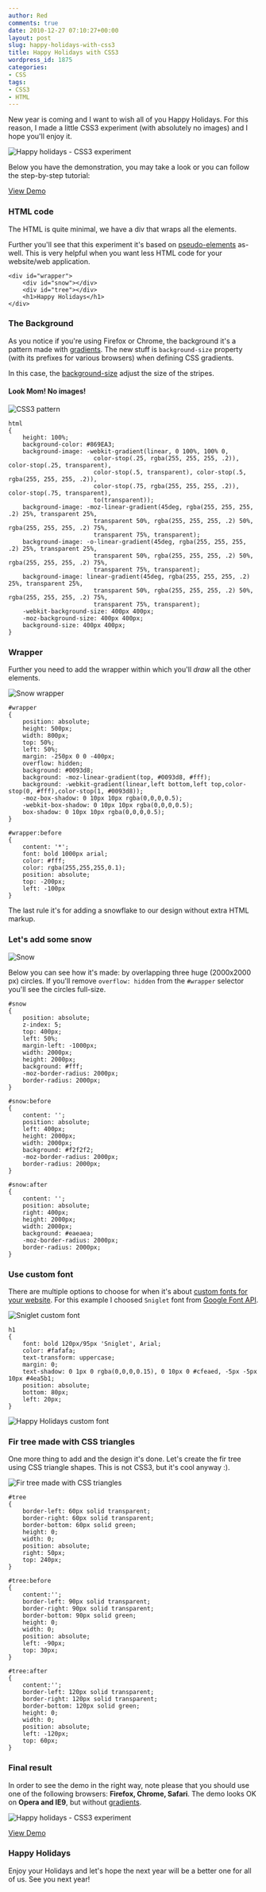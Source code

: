 ```yaml
---
author: Red
comments: true
date: 2010-12-27 07:10:27+00:00
layout: post
slug: happy-holidays-with-css3
title: Happy Holidays with CSS3
wordpress_id: 1875
categories:
- CSS
tags:
- CSS3
- HTML
---
```


New year is coming and I want to wish all of you Happy Holidays. For this reason, I made a little CSS3 experiment (with absolutely no images) and I hope you'll enjoy it.

![Happy holidays - CSS3 experiment](http://www.red-team-design.com/wp-content/uploads/2010/12/happy-holidays.png)
<!-- more -->
Below you have the demonstration, you may take a look or you can follow the step-by-step tutorial:



[View Demo](/wp-content/uploads/2010/12/happy-holidays-with-css3-demo.html)





### HTML code


The HTML is quite minimal, we have a div that wraps all the elements. 

Further you'll see that this experiment it's based on [pseudo-elements](http://www.w3.org/TR/CSS2/selector.html#pseudo-elements) as-well. This is very helpful when you want less HTML code for your website/web application.


    
    
    <div id="wrapper">
        <div id="snow"></div>
        <div id="tree"></div>
        <h1>Happy Holidays</h1>
    </div>
    





### The Background


As you notice if you're using Firefox or Chrome, the background it's a pattern made with [gradients](/css-gradients-quick-tutorial). The new stuff is `background-size` property (with its prefixes for various browsers) when defining CSS gradients. 

In this case, the [background-size](http://www.w3.org/TR/css3-background/#the-background-size) adjust the size of the stripes.



#### Look Mom! No images!


![CSS3 pattern](http://www.red-team-design.com/wp-content/uploads/2010/12/css3-pattern.png)


    
    
    html
    {
        height: 100%;
        background-color: #869EA3;
        background-image: -webkit-gradient(linear, 0 100%, 100% 0,
                            color-stop(.25, rgba(255, 255, 255, .2)), color-stop(.25, transparent),
                            color-stop(.5, transparent), color-stop(.5, rgba(255, 255, 255, .2)),
                            color-stop(.75, rgba(255, 255, 255, .2)), color-stop(.75, transparent),
                            to(transparent));
        background-image: -moz-linear-gradient(45deg, rgba(255, 255, 255, .2) 25%, transparent 25%,
                            transparent 50%, rgba(255, 255, 255, .2) 50%, rgba(255, 255, 255, .2) 75%,
                            transparent 75%, transparent);
        background-image: -o-linear-gradient(45deg, rgba(255, 255, 255, .2) 25%, transparent 25%,
                            transparent 50%, rgba(255, 255, 255, .2) 50%, rgba(255, 255, 255, .2) 75%,
                            transparent 75%, transparent);
        background-image: linear-gradient(45deg, rgba(255, 255, 255, .2) 25%, transparent 25%,
                            transparent 50%, rgba(255, 255, 255, .2) 50%, rgba(255, 255, 255, .2) 75%,
                            transparent 75%, transparent);    
        -webkit-background-size: 400px 400px;
        -moz-background-size: 400px 400px;
        background-size: 400px 400px;
    }
    





### Wrapper


Further you need to add the wrapper within which you'll _draw_ all the other elements.

![Snow wrapper](http://www.red-team-design.com/wp-content/uploads/2010/12/snow-wrapper.png)


    
    
    #wrapper
    {
        position: absolute;
        height: 500px;
        width: 800px;
        top: 50%;
        left: 50%;
        margin: -250px 0 0 -400px;
        overflow: hidden;  
        background: #0093d8;
        background: -moz-linear-gradient(top, #0093d8, #fff);
        background: -webkit-gradient(linear,left bottom,left top,color-stop(0, #fff),color-stop(1, #0093d8));
        -moz-box-shadow: 0 10px 10px rgba(0,0,0,0.5);
        -webkit-box-shadow: 0 10px 10px rgba(0,0,0,0.5);
        box-shadow: 0 10px 10px rgba(0,0,0,0.5);    
    }
    
    #wrapper:before
    {
        content: '*';
        font: bold 1000px arial;
        color: #fff;
        color: rgba(255,255,255,0.1);
        position: absolute;
        top: -200px;
        left: -100px
    }
    



The last rule it's for adding a snowflake to our design without extra HTML markup.



### Let's add some snow


![Snow](http://www.red-team-design.com/wp-content/uploads/2010/12/snow.png)

Below you can see how it's made: by overlapping three huge (2000x2000 px) circles. If you'll remove `overflow: hidden` from  the `#wrapper` selector you'll see the circles full-size.

    
    
    #snow
    {
        position: absolute;
        z-index: 5;
        top: 400px;
        left: 50%;
        margin-left: -1000px;
        width: 2000px;
        height: 2000px;
        background: #fff;
        -moz-border-radius: 2000px;
        border-radius: 2000px;
    }
    
    #snow:before
    {
        content: '';
        position: absolute;
        left: 400px;
        height: 2000px;
        width: 2000px;
        background: #f2f2f2;
        -moz-border-radius: 2000px;
        border-radius: 2000px;
    }
    
    #snow:after
    {
        content: '';
        position: absolute;
        right: 400px;
        height: 2000px;
        width: 2000px;
        background: #eaeaea;    
        -moz-border-radius: 2000px;
        border-radius: 2000px; 
    }
    





### Use custom font


There are multiple options to choose for when it's about [custom fonts for your website](/google-font-api-and-typekit-solutions-vs-font-face). For this example I choosed `Sniglet` font from [Google Font API](http://code.google.com/webfonts/preview#font-family=Sniglet).

![Sniglet custom font](http://www.red-team-design.com/wp-content/uploads/2010/12/sniglet.png)


    
    
    h1
    {
        font: bold 120px/95px 'Sniglet', Arial;
        color: #fafafa;
        text-transform: uppercase;
        margin: 0;
        text-shadow: 0 1px 0 rgba(0,0,0,0.15), 0 10px 0 #cfeaed, -5px -5px 10px #4ea5b1;
        position: absolute;
        bottom: 80px;
        left: 20px;
    }
    



![Happy Holidays custom font](http://www.red-team-design.com/wp-content/uploads/2010/12/happy-holidays-custom-font.png)



### Fir tree made with CSS triangles


One more thing to add and the design it's done. Let's create the fir tree using CSS triangle shapes. This is not CSS3, but it's cool anyway :).

![Fir tree made with CSS triangles](http://www.red-team-design.com/wp-content/uploads/2010/12/css-fir-tree.png)


    
    
    #tree
    {
        border-left: 60px solid transparent;
        border-right: 60px solid transparent;
        border-bottom: 60px solid green;
        height: 0;
        width: 0;
        position: absolute;
        right: 50px;
        top: 240px;
    }
    
    #tree:before
    {
        content:'';
        border-left: 90px solid transparent;
        border-right: 90px solid transparent;
        border-bottom: 90px solid green;
        height: 0;
        width: 0;
        position: absolute;
        left: -90px;
        top: 30px;
    }
    
    #tree:after
    {
        content:'';
        border-left: 120px solid transparent;
        border-right: 120px solid transparent;
        border-bottom: 120px solid green;
        height: 0;
        width: 0;
        position: absolute;
        left: -120px;
        top: 60px;
    }
    





### Final result


In order to see the demo in the right way, note please that you should use one of the following browsers: **Firefox, Chrome, Safari**. The demo looks OK on **Opera and IE9**, but without [gradients](http://www.red-team-design.com/css-gradients-quick-tutorial).

![Happy holidays - CSS3 experiment](http://www.red-team-design.com/wp-content/uploads/2010/12/happy-holidays.png)



[View Demo](/wp-content/uploads/2010/12/happy-holidays-with-css3-demo.html)





### Happy Holidays


Enjoy your Holidays and let's hope the next year will be a better one for all of us. See you next year!

